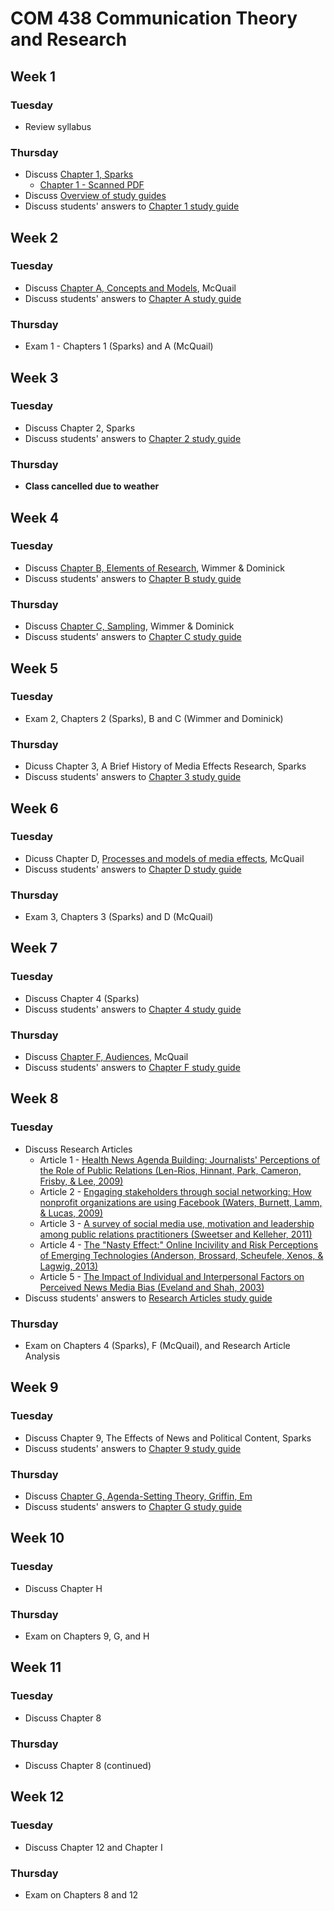 # COM 438 Communication Theory and Research
## Week 1
### Tuesday
* Review syllabus
### Thursday
* Discuss [Chapter 1, Sparks](https://books.google.com/books?id=vRSdBQAAQBAJ&lpg=PP1&pg=PA1#v=onepage&q&f=false)
  * [Chapter 1 - Scanned PDF](https://www.dropbox.com/s/zdudjddhq09wip0/Chapter%201%2C%20Sparks.pdf?dl=0)
* Discuss [Overview of study guides](Study%20Guides/README.md)
* Discuss students' answers to [Chapter 1 study guide](Study%20Guides/Chapter%201%2C%20Sparks.md)
## Week 2
### Tuesday
* Discuss [Chapter A, Concepts and Models](https://www.dropbox.com/s/27ak7twh3d4mzcv/Ch%20A%20-%20Concepts%20and%20Models.pdf?dl=0), McQuail
* Discuss students' answers to [Chapter A study guide](Study%20Guides/Chapter%20A.md)
### Thursday
* Exam 1 - Chapters 1 (Sparks) and A (McQuail)
## Week 3
### Tuesday
* Discuss Chapter 2, Sparks
* Discuss students' answers to [Chapter 2 study guide](Study%20Guides/Chapter%202%2C%20Sparks.md)
### Thursday
* **Class cancelled due to weather**
## Week 4
### Tuesday
* Discuss [Chapter B, Elements of Research](https://www.dropbox.com/s/76epudd3v491jid/Ch%20B%2C%20Wimmer%20and%20Dominick.pdf?dl=1), Wimmer & Dominick
* Discuss students' answers to [Chapter B study guide](Study%20Guides/Chapter%20B%2C%20Wimmer%20%26%20Dominick.md)
### Thursday
* Discuss [Chapter C, Sampling](https://www.dropbox.com/s/50wl3fxsmayf2yh/Ch%20C%2C%20Wimmer%20and%20Dominick.pdf?dl=1), Wimmer & Dominick
* Discuss students' answers to [Chapter C study guide](Study%20Guides/Chapter%20C,%20Wimmer%20&%20Dominick.md)
## Week 5
### Tuesday
* Exam 2, Chapters 2 (Sparks), B and C (Wimmer and Dominick)
### Thursday
* Dicuss Chapter 3, A Brief History of Media Effects Research, Sparks
* Discuss students' answers to [Chapter 3 study guide](Study%20Guides/Chapter%203,%20Sparks.md)
## Week 6
### Tuesday
* Dicuss Chapter D, [Processes and models of media effects](https://www.dropbox.com/s/aftyz5angqsnsyu/Ch%20D%2C%20McQuail.pdf?dl=1), McQuail
* Discuss students' answers to [Chapter D study guide](Study%20Guides/Chapter%20D,%20McQuail.md)
### Thursday
* Exam 3, Chapters 3 (Sparks) and D (McQuail)
## Week 7
### Tuesday
* Discuss Chapter 4 (Sparks)
* Discuss students' answers to [Chapter 4 study guide](Study%20Guides/Chapter%204%2C%20Sparks.md)
### Thursday
* Discuss [Chapter F, Audiences](https://www.dropbox.com/s/zsew8hb1f0x1q0z/Chapter%20F%2C%20McQuail.pdf?dl=1), McQuail
* Discuss students' answers to [Chapter F study guide](Study%20Guides/Chapter%20F%2C%20McQuail.md)
## Week 8
### Tuesday
* Discuss Research Articles
  * Article 1 - [Health News Agenda Building: Journalists' Perceptions of the Role of Public Relations (Len-Rios, Hinnant, Park, Cameron, Frisby, & Lee, 2009)](https://www.dropbox.com/s/emup5gj5yeh8esn/Article%201.pdf?dl=1)
  * Article 2 - [Engaging stakeholders through social networking: How nonprofit organizations are using Facebook (Waters, Burnett, Lamm, & Lucas, 2009)](https://www.dropbox.com/s/9yqyieuuwabpw5p/Article%202.pdf?dl=1)
  * Article 3 - [A survey of social media use, motivation and leadership among public relations practitioners (Sweetser and Kelleher, 2011)](https://www.dropbox.com/s/cerhiixzzinziox/Article%203.pdf?dl=1)
  * Article 4 - [The "Nasty Effect:" Online Incivility and Risk Perceptions of Emerging Technologies (Anderson, Brossard, Scheufele, Xenos, & Lagwig, 2013)](https://www.dropbox.com/s/exv5vtmbp46oyv3/Article%204.pdf?dl=1)
  * Article 5 - [The Impact of Individual and Interpersonal Factors on Perceived News Media Bias (Eveland and Shah, 2003)](https://www.dropbox.com/s/tz5tamcpkxchdys/Article%205.pdf?dl=1)
* Discuss students' answers to [Research Articles study guide](Study%20Guides/Research%20Articles.md)
### Thursday
* Exam on Chapters 4 (Sparks), F (McQuail), and Research Article Analysis
## Week 9
### Tuesday
* Discuss Chapter 9, The Effects of News and Political Content, Sparks
* Discuss students' answers to [Chapter 9 study guide](Study%20Guides/Chapter%209%2C%20Sparks.md)
### Thursday
* Discuss [Chapter G, Agenda-Setting Theory, Griffin, Em](https://www.dropbox.com/s/cnxsllxixi12z5n/Ch%20G%2C%20Agenda-Setting.pdf?dl=1)
* Discuss students' answers to [Chapter G study guide](Study%20Guides/Chapter%20G,%20Griffin.md)
## Week 10
### Tuesday
* Discuss Chapter H
### Thursday
* Exam on Chapters 9, G, and H
## Week 11
### Tuesday
* Discuss Chapter 8
### Thursday
* Discuss Chapter 8 (continued)
## Week 12
### Tuesday
* Discuss Chapter 12 and Chapter I
### Thursday
* Exam on Chapters 8 and 12
